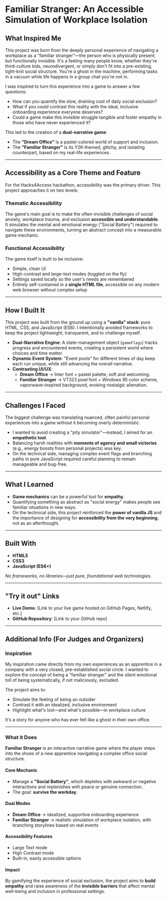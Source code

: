 # Familiar Stranger: An Accessible Simulation of Workplace Isolation

## What Inspired Me
This project was born from the deeply personal experience of navigating a workplace as a "familiar stranger"—the person who is physically present, but functionally invisible. It's a feeling many people know, whether they're third-culture kids, neurodivergent, or simply don't fit into a pre-existing, tight-knit social structure. You're a ghost in the machine, performing tasks in a vacuum while life happens in a group chat you're not in.

I was inspired to turn this experience into a game to answer a few questions:
- How can you quantify the slow, draining cost of daily social exclusion?  
- What if you could contrast this reality with the ideal, inclusive onboarding experience everyone deserves?  
- Could a game make this invisible struggle tangible and foster empathy in those who have never experienced it?  

This led to the creation of a **dual-narrative game**:
- The **"Dream Office"** is a pastel-colored world of support and inclusion.  
- The **"Familiar Stranger"** is its Y2K-themed, glitchy, and isolating counterpart, based on my real-life experiences.  

---

## Accessibility as a Core Theme and Feature
For the Hacks4Access hackathon, accessibility was the primary driver. This project approaches it on two levels:

### Thematic Accessibility
The game's main goal is to make the often-invisible challenges of social anxiety, workplace trauma, and exclusion **accessible and understandable**. It simulates the mental and emotional energy ("Social Battery") required to navigate these environments, turning an abstract concept into a measurable game mechanic.

### Functional Accessibility
The game itself is built to be inclusive:
- Simple, clean UI  
- High-contrast and large-text modes (toggled on the fly)  
- Settings saved locally so the user's needs are remembered  
- Entirely self-contained in a **single HTML file**, accessible on any modern web browser without complex setup  

---

## How I Built It
This project was built from the ground up using a **"vanilla" stack**: pure HTML, CSS, and JavaScript (ES6). I intentionally avoided frameworks to keep the project lightweight, transparent, and to challenge myself.

- **Dual-Narrative Engine**: A state-management object (`gameFlags`) tracks progress and encountered events, creating a persistent world where choices and time matter.  
- **Dynamic Event System**: "Event pools" for different times of day keep each run unique, while still advancing the overall narrative.  
- **Contrasting UI/UX**:  
  - **Dream Office** → Inter font + pastel palette, soft and welcoming.  
  - **Familiar Stranger** → VT323 pixel font + Windows 95 color scheme, vaporwave-inspired background, evoking nostalgic alienation.  

---

## Challenges I Faced
The biggest challenge was translating nuanced, often painful personal experiences into a game without it becoming overly deterministic.  

- I wanted to avoid creating a "pity simulator"—instead, I aimed for an **empathetic tool**.  
- Balancing harsh realities with **moments of agency and small victories** (e.g., energy boosts from personal projects) was key.  
- On the technical side, managing complex event flags and branching paths in pure JavaScript required careful planning to remain manageable and bug-free.  

---

## What I Learned
- **Game mechanics** can be a powerful tool for **empathy**.  
- Quantifying something as abstract as "social energy" makes people see familiar situations in new ways.  
- On the technical side, this project reinforced the **power of vanilla JS** and the importance of designing for **accessibility from the very beginning**, not as an afterthought.  

---

## Built With
- **HTML5**  
- **CSS3**  
- **JavaScript (ES6+)**  

_No frameworks, no libraries—just pure, foundational web technologies._

---

## "Try it out" Links
- **Live Demo**: [Link to your live game hosted on GitHub Pages, Netlify, etc.]  
- **GitHub Repository**: [Link to your GitHub repo]  

---

## Additional Info (For Judges and Organizers)

### Inspiration
My inspiration came directly from my own experiences as an apprentice in a company with a very closed, pre-established social circle. I wanted to explore the concept of being a "familiar stranger" and the silent emotional toll of being systematically, if not maliciously, excluded.  

The project aims to:
- Simulate the feeling of being an outsider  
- Contrast it with an idealized, inclusive environment  
- Highlight what's lost—and what's possible—in workplace culture  

It's a story for anyone who has ever felt like a ghost in their own office.

---

### What it Does
**Familiar Stranger** is an interactive narrative game where the player steps into the shoes of a new apprentice navigating a complex office social structure.

#### Core Mechanic
- Manage a **"Social Battery"**, which depletes with awkward or negative interactions and replenishes with peace or genuine connection.  
- The goal: **survive the workday.**  

#### Dual Modes
- **Dream Office** → idealized, supportive onboarding experience  
- **Familiar Stranger** → realistic simulation of workplace isolation, with branching storylines based on real events  

#### Accessibility Features
- Large Text mode  
- High Contrast mode  
- Built-in, easily accessible options  

#### Impact
By gamifying the experience of social exclusion, the project aims to **build empathy** and raise awareness of the **invisible barriers** that affect mental well-being and inclusion in professional settings.
